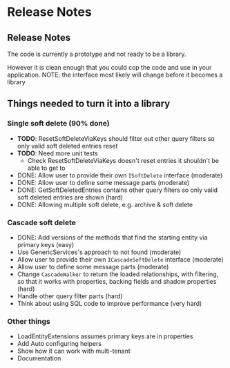 # Release Notes

## Release Notes

The code is currently a prototype and not ready to be a library.

However it is clean enough that you could cop the code and use in your application. NOTE: the interface most likely will change before it becomes a library

## Things needed to turn it into a library

### Single soft delete (90% done)

- **TODO**: ResetSoftDeleteViaKeys should filter out other query filters so only valid soft deleted entries reset
- **TODO**: Need more unit tests
    - Check ResetSoftDeleteViaKeys doesn't reset entries it shouldn't be able to get to
- DONE: Allow user to provide their own `ISoftDelete` interface (moderate)
- DONE: Allow user to define some message parts (moderate)
- DONE: GetSoftDeletedEntries contains other query filters so only valid soft deleted  entries are shown (hard)
- DONE: Allowing multiple soft delete, e.g. archive & soft delete

### Cascade soft delete

- DONE: Add versions of the methods that find the starting entity via primary keys (easy)
- Use GenericServices's approach to not found (moderate)
- Allow user to provide their own `ICascadeSoftDelete` interface (moderate)
- Allow user to define some message parts (moderate)
- Change `CascadeWalker` to return the loaded relationships, with filtering, so that it works with properties, backing fields and shadow properties (hard)
- Handle other query filter parts (hard)
- Think about using SQL code to improve performance (very hard)

### Other things

* LoadEntityExtensions assumes primary keys are in properties
* Add Auto configuring helpers
* Show how it can work with multi-tenant
* Documentation
